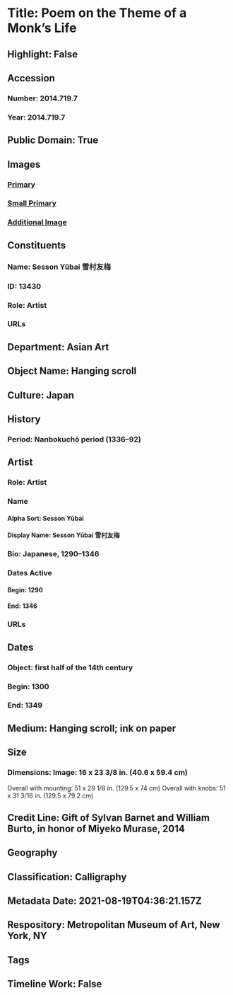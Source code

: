 # Title: Poem on the Theme of a Monk’s Life
## Highlight: False
## Accession
### Number: 2014.719.7
### Year: 2014.719.7
## Public Domain: True
## Images
### [Primary](https://images.metmuseum.org/CRDImages/as/original/DP298241.jpg)
### [Small Primary](https://images.metmuseum.org/CRDImages/as/web-large/DP298241.jpg)
### [Additional Image](https://images.metmuseum.org/CRDImages/as/original/DP298228.jpg)
## Constituents
### Name: Sesson Yūbai 雪村友梅
### ID: 13430
### Role: Artist
### URLs
## Department: Asian Art
## Object Name: Hanging scroll
## Culture: Japan
## History
### Period: Nanbokuchō period (1336–92)
## Artist
### Role: Artist
### Name
#### Alpha Sort: Sesson Yūbai
#### Display Name: Sesson Yūbai 雪村友梅
### Bio: Japanese, 1290–1346
### Dates Active
#### Begin: 1290
#### End: 1346
### URLs
## Dates
### Object: first half of the 14th century
### Begin: 1300
### End: 1349
## Medium: Hanging scroll; ink on paper
## Size
### Dimensions: Image: 16 x 23 3/8 in. (40.6 x 59.4 cm)
Overall with mounting: 51 x 29 1/8 in. (129.5 x 74 cm)
Overall with knobs: 51 x 31 3/16 in. (129.5 x 79.2 cm)
## Credit Line: Gift of Sylvan Barnet and William Burto, in honor of Miyeko Murase, 2014
## Geography
## Classification: Calligraphy
## Metadata Date: 2021-08-19T04:36:21.157Z
## Respository: Metropolitan Museum of Art, New York, NY
## Tags
## Timeline Work: False